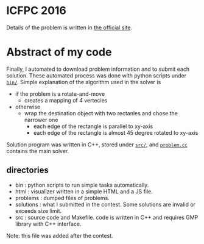 # ICFPC 2016
Details of the problem is written in [the official site](http://icfpc2016.blogspot.jp/).

# Abstract of my code
Finally, I automated to download problem information and to submit each solution.
These automated process was done with python scripts under [`bin/`](https://github.com/peria/real_icfpc/tree/master/2016/bin).
Simple explanation of the algorithm used in the solver is

- if the problem is a rotate-and-move
  - creates a mapping of 4 vertecies
- otherwise
  - wrap the destination object with two rectanles and chose the narrower one
    - each edge of the rectangle is parallel to xy-axis
    - each edge of the rectangle is almost 45 degree rotated to xy-axis

Solution program was written in C++, stored under [`src/`](https://github.com/peria/real_icfpc/tree/master/2016/src),
and [`problem.cc`](https://github.com/peria/real_icfpc/blob/master/2016/src/problem.cc) contains the main solver.

## directories
- bin : python scripts to run simple tasks automatically.
- html : visualizer written in a simple HTML and a JS file.
- problems : dumped files of problems.
- solutions : what I submitted in the contest.  Some solutions are invalid or exceeds size limit.
- src : source code and Makefile.  code is written in C++ and requires GMP library with C++ interface.


Note: this file was added after the contest.
